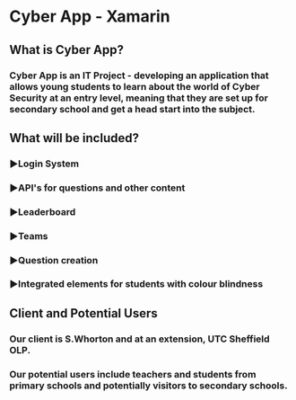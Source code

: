 # Cyber App - Xamarin

<h2>What is Cyber App?</h2>

<h3>Cyber App is an IT Project - developing an application that allows young students to learn about the world of Cyber Security at an entry level, meaning that they are set up for secondary school and get a head start into the subject.
</h3>

<h2>What will be included?</h2>

<h3>►Login System</h3>
<h3>►API's for questions and other content</h3>
<h3>►Leaderboard</h3>
<h3>►Teams</h3>
<h3>►Question creation</h3>
<h3>►Integrated elements for students with colour blindness</h3>

<h2>Client and Potential Users</h2>

<h3>Our client is S.Whorton and at an extension, UTC Sheffield OLP.</h3>
<h3>Our potential users include teachers and students from primary schools and potentially visitors to secondary schools.</h3>
